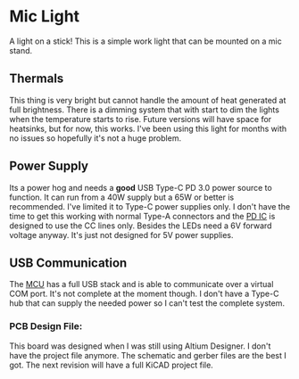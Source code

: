 # Mic Light

A light on a stick! This is a simple work light that can be mounted on a mic stand.

## Thermals

This thing is very bright but cannot handle the amount of heat generated at full brightness. There is a dimming system that with start to dim the lights when the temperature starts to rise. Future versions will have space for heatsinks, but for now, this works. I've been using this light for months with no issues so hopefully it's not a huge problem.

## Power Supply

Its a power hog and needs a **good** USB Type-C PD 3.0 power source to function. It can run from a 40W supply but a 65W or better is recommended. I've limited it to Type-C power supplies only. I don't have the time to get this working with normal Type-A connectors and the [PD IC](./Docs/Datasheets/AP33772.pdf) is designed to use the CC lines only. Besides the LEDs need a 6V forward voltage anyway. It's just not designed for 5V power supplies.

## USB Communication

The [MCU](./Docs/Datasheets/STM32F072.pdf) has a full USB stack and is able to communicate over a virtual COM port. It's not complete at the moment though. I don't have a Type-C hub that can supply the needed power so I can't test the complete system.

### PCB Design File:

This board was designed when I was still using Altium Designer. I don't have the project file anymore. The schematic and gerber files are the best I got. The next revision will have a full KiCAD project file.